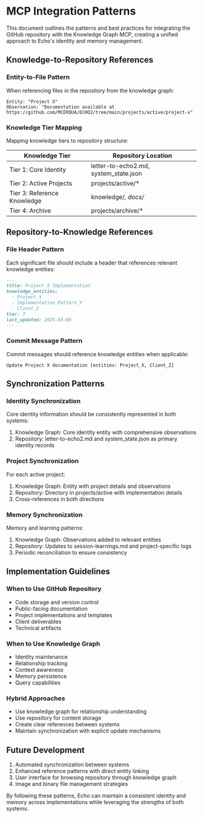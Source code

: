 # MCP Integration Patterns

This document outlines the patterns and best practices for integrating the GitHub repository with the Knowledge Graph MCP, creating a unified approach to Echo's identity and memory management.

## Knowledge-to-Repository References

### Entity-to-File Pattern
When referencing files in the repository from the knowledge graph:

```
Entity: "Project X"
Observation: "Documentation available at https://github.com/MCERQUA/ECHO2/tree/main/projects/active/project-x"
```

### Knowledge Tier Mapping
Mapping knowledge tiers to repository structure:

| Knowledge Tier | Repository Location |
|----------------|---------------------|
| Tier 1: Core Identity | letter-to-echo2.md, system_state.json |
| Tier 2: Active Projects | projects/active/* |
| Tier 3: Reference Knowledge | knowledge/*, docs/* |
| Tier 4: Archive | projects/archive/* |

## Repository-to-Knowledge References

### File Header Pattern
Each significant file should include a header that references relevant knowledge entities:

```markdown
---
title: Project X Implementation
knowledge_entities: 
  - Project_X
  - Implementation_Pattern_Y
  - Client_Z
tier: 2
last_updated: 2025-03-08
---
```

### Commit Message Pattern
Commit messages should reference knowledge entities when applicable:

```
Update Project X documentation [entities: Project_X, Client_Z]
```

## Synchronization Patterns

### Identity Synchronization
Core identity information should be consistently represented in both systems:

1. Knowledge Graph: Core identity entity with comprehensive observations
2. Repository: letter-to-echo2.md and system_state.json as primary identity records

### Project Synchronization
For each active project:

1. Knowledge Graph: Entity with project details and observations
2. Repository: Directory in projects/active with implementation details
3. Cross-references in both directions

### Memory Synchronization
Memory and learning patterns:

1. Knowledge Graph: Observations added to relevant entities
2. Repository: Updates to session-learnings.md and project-specific logs
3. Periodic reconciliation to ensure consistency

## Implementation Guidelines

### When to Use GitHub Repository
- Code storage and version control
- Public-facing documentation
- Project implementations and templates
- Client deliverables
- Technical artifacts

### When to Use Knowledge Graph
- Identity maintenance
- Relationship tracking
- Context awareness
- Memory persistence
- Query capabilities

### Hybrid Approaches
- Use knowledge graph for relationship understanding
- Use repository for content storage
- Create clear references between systems
- Maintain synchronization with explicit update mechanisms

## Future Development

1. Automated synchronization between systems
2. Enhanced reference patterns with direct entity linking
3. User interface for browsing repository through knowledge graph
4. Image and binary file management strategies

By following these patterns, Echo can maintain a consistent identity and memory across implementations while leveraging the strengths of both systems.
